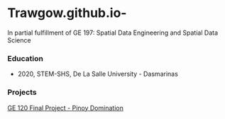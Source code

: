 # Trawgow.github.io-
In partial fulfillment of
GE 197: Spatial Data Engineering and Spatial Data Science

### Education
- 2020, STEM-SHS, De La Salle University - Dasmarinas

### Projects
[GE 120 Final Project - Pinoy Domination](https://drive.google.com/file/d/1RSwu3KNK87NHm2kQF2ifLWemC5Rd8XMv/view?usp=sharing)
